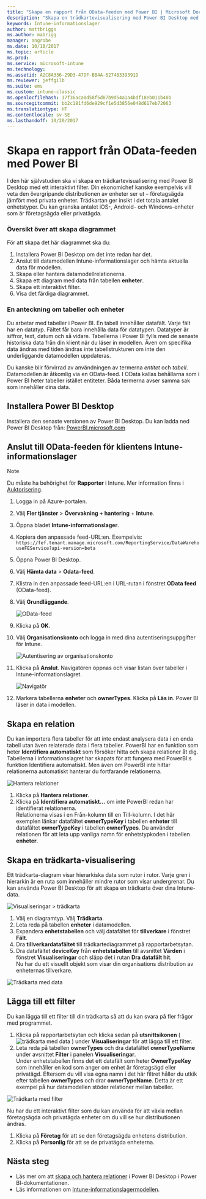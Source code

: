 ```yaml
---
title: "Skapa en rapport från OData-feeden med Power BI | Microsoft Docs"
description: "Skapa en trädkartevisualisering med Power BI Desktop med ett interaktivt filter från API:t för Intune-informationslager."
keywords: Intune-informationslager
author: mattbriggs
ms.author: mabrigg
manager: angrobe
ms.date: 10/18/2017
ms.topic: article
ms.prod: 
ms.service: microsoft-intune
ms.technology: 
ms.assetid: A2C8A336-29D3-47DF-BB4A-62748339391D
ms.reviewer: jeffgilb
ms.suite: ems
ms.custom: intune-classic
ms.openlocfilehash: 37f36aca0d58f5d87b9d54a1a4bdf18eb011b40b
ms.sourcegitcommit: bb2c181fd6de929cf1e5d3856e048d617eb72063
ms.translationtype: HT
ms.contentlocale: sv-SE
ms.lasthandoff: 10/20/2017
---
```

# <a name="create-a-report-from-the-odata-feed-with-power-bi"></a>Skapa en rapport från OData-feeden med Power BI

I den här självstudien ska vi skapa en trädkartevisualisering med Power BI Desktop med ett interaktivt filter. Din ekonomichef kanske exempelvis vill veta den övergripande distributionen av enheter ser ut – företagsägda jämfört med privata enheter. Trädkartan ger insikt i det totala antalet enhetstyper. Du kan granska antalet iOS-, Android- och Windows-enheter som är företagsägda eller privatägda.

### <a name="overview-of-creating-the-chart"></a>Översikt över att skapa diagrammet

För att skapa det här diagrammet ska du:
1. Installera Power BI Desktop om det inte redan har det.
2. Anslut till datamodellen Intune-informationslager och hämta aktuella data för modellen.
3. Skapa eller hantera datamodellrelationerna.
4. Skapa ett diagram med data från tabellen **enheter**.
5. Skapa ett interaktivt filter.
6. Visa det färdiga diagrammet.

### <a name="a-note-about-tables-and-entities"></a>En anteckning om tabeller och enheter

Du arbetar med tabeller i Power BI. En tabell innehåller datafält. Varje fält har en datatyp. Fältet får bara innehålla data för datatypen. Datatyper är siffror, text, datum och så vidare. Tabellerna i Power BI fylls med de senaste historiska data från din klient när du läser in modellen. Även om specifika data ändras med tiden ändras inte tabellstrukturen om inte den underliggande datamodellen uppdateras.

Du kanske blir förvirrad av användningen av termerna _entitet_ och _tabell_. Datamodellen är åtkomlig via en OData-feed. I OData kallas behållarna som i Power BI heter tabeller istället entiteter. Båda termerna avser samma sak som innehåller dina data.

## <a name="install-power-bi-desktop"></a>Installera Power BI Desktop

Installera den senaste versionen av Power BI Desktop. Du kan ladda ned Power BI Desktop från: [PowerBI.microsoft.com](https://powerbi.microsoft.com/desktop)

## <a name="connect-to-the-odata-feed-for-the-intune-data-warehouse-for-your-tenant"></a>Anslut till OData-feeden för klientens Intune-informationslager

> [!Note]  
> Du måste ha behörighet för **Rapporter** i Intune. Mer information finns i [Auktorisering](reports-api-url.md).

1. Logga in på Azure-portalen.
2. Välj **Fler tjänster** > **Övervakning + hantering** + **Intune**.
3. Öppna bladet **Intune-informationslager**.
4. Kopiera den anpassade feed-URL:en. Exempelvis: `https://fef.tenant.manage.microsoft.com/ReportingService/DataWarehouseFEService?api-version=beta`
5. Öppna Power BI Desktop.
6. Välj **Hämta data** > **Odata-feed**.
7. Klistra in den anpassade feed-URL:en i URL-rutan i fönstret **OData feed** (OData-feed).
8. Välj **Grundläggande**.

    ![OData-feed](media/reports-create-01-odatafeed.png)

9. Klicka på **OK**.
10. Välj **Organisationskonto** och logga in med dina autentiseringsuppgifter för Intune. 

    ![Autentisering av organisationskonto](media/reports-create-02-org-account.png)

11. Klicka på **Anslut**. Navigatören öppnas och visar listan över tabeller i Intune-informationslagret. 

    ![Navigatör](media/reports-create-02-loadentities.png)

12. Markera tabellerna **enheter** och **ownerTypes**.  Klicka på **Läs in**. Power BI läser in data i modellen.

## <a name="create-a-relationship"></a>Skapa en relation 

Du kan importera flera tabeller för att inte endast analysera data i en enda tabell utan även relaterade data i flera tabeller.  PowerBI har en funktion som heter **Identifiera automatiskt** som försöker hitta och skapa relationer åt dig. Tabellerna i informationslagret har skapats för att fungera med PowerBI:s funktion Identifiera automatiskt. Men även om PowerBI inte hittar relationerna automatiskt hanterar du fortfarande relationerna.

![Hantera relationer](media/reports-create-03-managerelationships.png)

1. Klicka på **Hantera relationer**.
2. Klicka på **Identifiera automatiskt...** om inte PowerBI redan har identifierat relationerna.  
Relationerna visas i en Från-kolumn till en Till-kolumn. I det här exemplen länkar datafältet **ownerTypeKey** i tabellen **enheter** till datafältet **ownerTypeKey** i tabellen **ownerTypes**. Du använder relationen för att leta upp vanliga namn för enhetstypkoden i tabellen **enheter**.

## <a name="create-a-treemap-visualization"></a>Skapa en trädkarta-visualisering

Ett trädkarta-diagram visar hierarkiska data som rutor i rutor. Varje gren i hierarkin är en ruta som innehåller mindre rutor som visar undergrenar. Du kan använda Power BI Desktop för att skapa en trädkarta över dina Intune-data.

![Visualiseringar > trädkarta](media/reports-create-03-treemap.png)

1. Välj en diagramtyp. Välj **Trädkarta**.
2. Leta reda på tabellen **enheter** i datamodellen.
3. Expandera **enhetstabellen** och välj datafältet för **tillverkare** i fönstret **Fält**.
4. Dra **tillverkardatafältet** till trädkartediagrammet på rapportarbetsytan.
5. Dra datafältet **deviceKey** från **enhetstabellen** till avsnittet **Värden** i fönstret **Visualiseringar** och släpp det i rutan **Dra datafält hit**.  
Nu har du ett visuellt objekt som visar din organisations distribution av enheternas tillverkare.

![Trädkarta med data](media/reports-create-06-treemapwdata.png)

## <a name="add-a-filter"></a>Lägga till ett filter

Du kan lägga till ett filter till din trädkarta så att du kan svara på fler frågor med programmet. 

1. Klicka på rapportarbetsytan och klicka sedan på **utsnittsikonen** ( ![trädkarta med data](media/reports-create-slicer.png) ) under **Visualiseringar** för att lägga till ett filter.
2. Leta reda på tabellen **ownerTypes** och dra datafältet **ownerTypeName** under avsnittet **Filter** i panelen **Visualiseringar**.  
   Under enhetstabellen finns det ett datafält som heter **OwnerTypeKey** som innehåller en kod som anger om enhet är företagsägd eller privatägd. Eftersom du vill visa egna namn i det här filtret håller du utkik efter tabellen **ownerTypes** och drar **ownerTypeName**. Detta är ett exempel på hur datamodellen stöder relationer mellan tabeller.

![Trädkarta med filter](media/reports-create-08_ownertype.png)

Nu har du ett interaktivt filter som du kan använda för att växla mellan företagsägda och privatägda enheter om du vill se hur distributionen ändras.

1. Klicka på **Företag** för att se den företagsägda enhetens distribution.
2. Klicka på **Personlig** för att se de privatägda enheterna.

## <a name="next-steps"></a>Nästa steg

 - Läs mer om att [skapa och hantera relationer](https://powerbi.microsoft.com/documentation/powerbi-desktop-create-and-manage-relationships/) i Power BI Desktop i Power BI-dokumentationen.
 - Läs informationen om [Intune-informationslagermodellen](https://docs.microsoft.com/intune/reports-ref-data-model).
